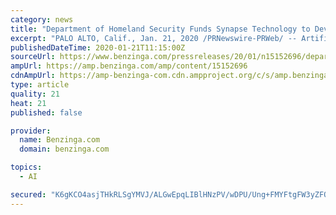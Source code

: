 ```yaml
---
category: news
title: "Department of Homeland Security Funds Synapse Technology to Develop Artificial Intelligence Technology"
excerpt: "PALO ALTO, Calif., Jan. 21, 2020 /PRNewswire-PRWeb/ -- Artificial intelligence security and defense company Synapse Technology Corporation today announced that the Department of Homeland Security (DHS) Science and Technology Directorate (S&T) awarded the company a contract to develop artificial intelligence algorithms for computed tomography (CT) machines at airports across the United States."
publishedDateTime: 2020-01-21T11:15:00Z
sourceUrl: https://www.benzinga.com/pressreleases/20/01/n15152696/department-of-homeland-security-funds-synapse-technology-to-develop-artificial-intelligence-techno
ampUrl: https://amp.benzinga.com/amp/content/15152696
cdnAmpUrl: https://amp-benzinga-com.cdn.ampproject.org/c/s/amp.benzinga.com/amp/content/15152696
type: article
quality: 21
heat: 21
published: false

provider:
  name: Benzinga.com
  domain: benzinga.com

topics:
  - AI

secured: "K6gKCO4asjTHkRLSgYMVJ/ALGwEpqLIBlHNzPV/wDPU/Ung+FMYFtgFW3yZFOtDbskyzGhNAXTWLxqvLJ4XINHN+VkP/sS8i2uDUbWZzc1RuV439GvL5AYfG0yxNKiJWaVk1AWjs8K4F06lcUSzQNnUbT0SzgtyDvknbCOShiQuHBeEXXnUYZSD6x9FNdskkvx92ryDgJxkoaDA1mugcGyTPFlGVwVBEXDGecHV3G5GIhDU6q3EhtzxOHWVCzlLiEkBG/kSnDYhD1CivwoHoDQU2mXeVv4aizGLvkgYz/5o=;NI8UqQVWzwBigfKMIH0bXg=="
---
```



